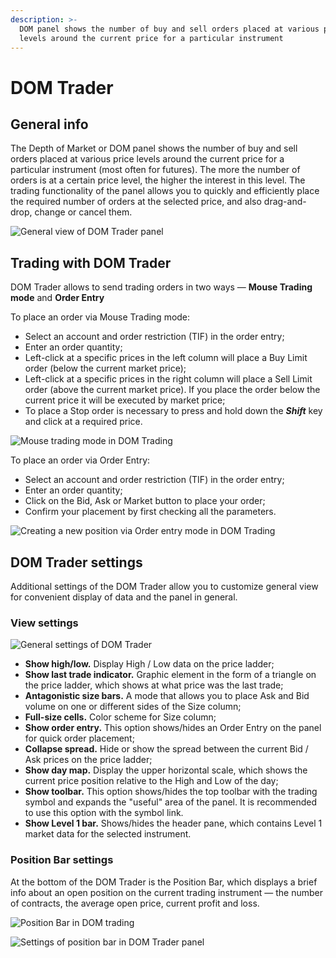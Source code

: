 ```yaml
---
description: >-
  DOM panel shows the number of buy and sell orders placed at various price
  levels around the current price for a particular instrument
---
```


# DOM Trader

## General info

The Depth of Market or DOM panel shows the number of buy and sell orders placed at various price levels around the current price for a particular instrument \(most often for futures\). The more the number of orders is at a certain price level, the higher the interest in this level. The trading functionality of the panel allows you to quickly and efficiently place the required number of orders at the selected price, and also drag-and-drop, change or cancel them.

![General view of DOM Trader panel](../.gitbook/assets/dom-trader-general-view.png)

## Trading with DOM Trader

DOM Trader allows to send trading orders in two ways — **Mouse Trading mode** and **Order Entry**

To place an order via Mouse Trading mode:

* Select an account and order restriction \(TIF\) in the order entry;
* Enter an order quantity;
* Left-click at a specific prices in the left column will place a Buy Limit order \(below the current market price\);
* Left-click at a specific prices in the right column will place a Sell Limit order \(above the current market price\). If you place the order below the current price it will be executed by market price;
* To place a Stop order is necessary to press and hold down the _**Shift**_ key and click at a required price.

![Mouse trading mode in DOM Trading](../.gitbook/assets/dom-mouse-trading.gif)

To place an order via Order Entry:

* Select an account and order restriction \(TIF\) in the order entry;
* Enter an order quantity;
* Click on the Bid, Ask or Market button to place your order;
* Confirm your placement by first checking all the parameters.

![Creating a new position via Order entry mode in DOM Trading](../.gitbook/assets/dom-order-entry.gif)

## DOM Trader settings

Additional settings of the DOM Trader allow you to customize general view for convenient display of data and the panel in general.

### View settings

![General settings of DOM Trader](../.gitbook/assets/dom-settings.png)

* **Show high/low.** Display High / Low data on the price ladder;
* **Show last trade indicator.** Graphic element in the form of a triangle on the price ladder, which shows at what price was the last trade;
* **Antagonistic size bars.** A mode that allows you to place Ask and Bid volume on one or different sides of the Size column;
* **Full-size cells.** Color scheme for Size column;
* **Show order entry.** This option shows/hides an Order Entry on the panel for quick order placement;
* **Collapse spread.** Hide or show the spread between the current Bid / Ask prices on the price ladder;
* **Show day map.** Display the upper horizontal scale, which shows the current price position relative to the High and Low of the day;
* **Show toolbar.**  This option shows/hides the top toolbar with the trading symbol and expands the "useful" area of the panel. It is recommended to use this option with the symbol link.
* **Show Level 1 bar.** Shows/hides the header pane, which contains Level 1 market data for the selected instrument.

### Position Bar settings

At the bottom of the DOM Trader is the Position Bar, which displays a brief info about an open position on the current trading instrument — the number of contracts, the average open price, current profit and loss.

![Position Bar in DOM trading](../.gitbook/assets/dom-position-bar1.png)

![Settings of position bar in DOM Trader panel](../.gitbook/assets/dom-position-bar.png)

